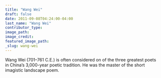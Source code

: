 ```yaml
---
title: "Wang Wei"
draft: false
date: 2011-09-08T04:24:00-04:00
last_name: "Wang Wei"
contributor_type:
image_path:
image_credit:
featured_image_path:
_slug: wang-wei
---
```


Wang Wei (701–761 C.E.) is often considered on of the three greatest poets in China’s 3,000-year poetic tradition. He was the master of the short imagistic landscape poem.

